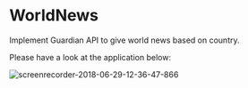 # WorldNews
Implement Guardian API to give world news based on country.

Please have a look at the application below:


![screenrecorder-2018-06-29-12-36-47-866](https://user-images.githubusercontent.com/36916878/42078299-918e97a8-7b99-11e8-9f5b-69e671b25244.gif)

